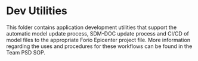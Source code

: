 # Dev Utilities

This folder contains application development utilities that support the automatic model update process, SDM-DOC update process and CI/CD of model files to the appropriate Forio Epicenter project file. More information regarding the uses and procedures for these workflows can be found in the Team PSD SOP.
